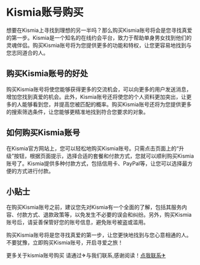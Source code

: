 # Kismia账号购买

想要在Kismia上寻找到理想的另一半吗？那么购买Kismia账号将会是您寻找真爱的第一步。Kismia是一个知名的在线约会平台，致力于帮助单身男女找到他们的灵魂伴侣。购买Kismia账号将为您提供更多的功能和特权，让您更容易地找到与您志同道合的人。

## 购买Kismia账号的好处

购买Kismia账号将使您能够获得更多的交流机会，可以向更多的用户发送消息，增加您找到真爱的机会。此外，Kismia账号还将使您的个人资料更加突出，让更多的人能够看到您，并提高您被匹配的概率。购买Kismia账号还将为您提供更多的搜索筛选条件，让您能够更精准地找到符合您要求的对象。

## 如何购买Kismia账号

在Kismia官方网站上，您可以轻松地购买Kismia账号。只需点击页面上的“升级”按钮，根据页面提示，选择合适的套餐和付款方式，您就可以顺利购买Kismia账号了。Kismia提供多种付款方式，包括信用卡、PayPal等，让您可以选择最方便的方式进行付款。

## 小贴士

在购买Kismia账号之前，建议您先对Kismia有一个全面的了解，包括其服务内容、付款方式、退款政策等，以免发生不必要的误会和纠纷。另外，购买Kismia账号后，请妥善保管好您的账号信息，避免账号被盗或滥用。

购买Kismia账号将是您寻找真爱的第一步，让您更快地找到与您心意相通的人。不要犹豫，立即购买Kismia账号，开启寻爱之旅！

更多关于kismia账号购买 请通过✈与我们联系,感谢阅读！[点我联系✈](https://doc.G208.com)